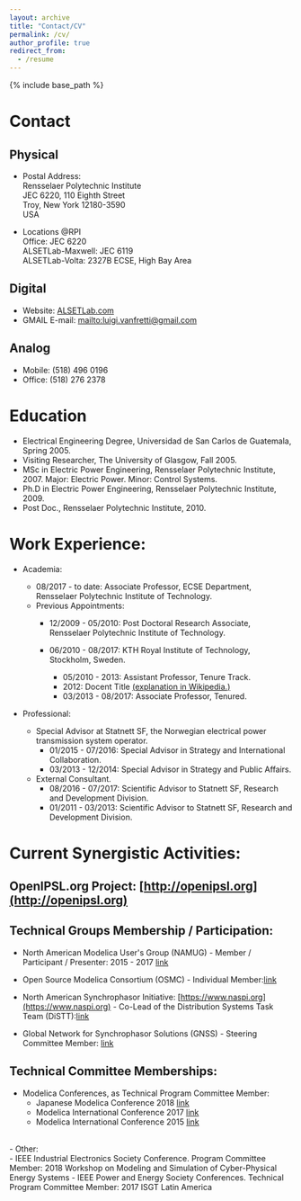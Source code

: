 ```yaml
---
layout: archive
title: "Contact/CV"
permalink: /cv/
author_profile: true
redirect_from:
  - /resume
---
```


{% include base_path %}

# Contact
## Physical
* Postal Address:<br />
Rensselaer Polytechnic Institute<br />
JEC 6220, 110 Eighth Street<br />
Troy, New York 12180-3590<br />
USA

* Locations @RPI <br />
Office: JEC 6220 <br />
ALSETLab-Maxwell: JEC 6119 <br />
ALSETLab-Volta: 2327B ECSE, High Bay Area

## Digital
* Website: [ALSETLab.com](http://www.ALSETLab.com)
* GMAIL E-mail: <mailto:luigi.vanfretti@gmail.com>

## Analog
* Mobile: (518) 496 0196
* Office: (518) 276 2378

# Education
* Electrical Engineering Degree, Universidad de San Carlos de Guatemala, Spring 2005.
* Visiting Researcher, The University of Glasgow, Fall 2005.
* MSc in Electric Power Engineering, Rensselaer Polytechnic Institute, 2007. Major: Electric Power. Minor: Control Systems.
* Ph.D in Electric Power Engineering, Rensselaer Polytechnic Institute, 2009. <br />
* Post Doc., Rensselaer Polytechnic Institute, 2010. <br />

# Work Experience:
* Academia:<br />
  - 08/2017 - to date: Associate Professor, ECSE Department, Rensselaer Polytechnic Institute of Technology.<br />
  - Previous Appointments:<br />
    - 12/2009 - 05/2010: Post Doctoral Research Associate, Rensselaer Polytechnic Institute of Technology.

    - 06/2010 - 08/2017: KTH Royal Institute of Technology, Stockholm, Sweden.<br />
      - 05/2010 - 2013: Assistant Professor, Tenure Track.
      - 2012: Docent Title [(explanation in Wikipedia.)](https://en.wikipedia.org/wiki/Docent#Sweden)
      - 03/2013 - 08/2017: Associate Professor, Tenured.

* Professional:<br />
  - Special Advisor at Statnett SF, the Norwegian electrical power transmission system operator.<br />
    - 01/2015 - 07/2016: Special Advisor in Strategy and International Collaboration.
    - 03/2013 - 12/2014: Special Advisor in Strategy and Public Affairs.
  - External Consultant.
    - 08/2016 - 07/2017: Scientific Advisor to Statnett SF, Research and Development Division.
    - 01/2011 - 03/2013: Scientific Advisor to Statnett SF, Research and Development Division.



# Current Synergistic Activities:

## OpenIPSL.org Project: [http://openipsl.org](http://openipsl.org)

## Technical Groups Membership / Participation:

* North American Modelica User's Group (NAMUG) - Member / Participant / Presenter: 2015 - 2017 [link](http://na.modelica-users.org)<br />

* Open Source Modelica Consortium (OSMC) - Individual Member:[link](https://openmodelica.org/home/consortium)<br />

* North American Synchrophasor Initiative: [https://www.naspi.org](https://www.naspi.org) - Co-Lead of the Distribution Systems Task Team (DiSTT):[link](https://www.naspi.org/distt)<br />

* Global Network for Synchrophasor Solutions (GNSS) - Steering Committee Member: [link](http://gnssconsortium.org/people/steering-committee/)<br />

## Technical Committee Memberships:
- Modelica Conferences, as Technical Program Committee Member:
  - Japanese Modelica Conference 2018 [link](https://www.modelica.org/events/modelica2018japan)
  - Modelica International Conference 2017 [link](https://www.modelica.org/events/modelica2017/program-committee)
  - Modelica International Conference 2015 [link](https://www.modelica.org/events/modelica2015/program-committee)<br />
<br />
- Other:<br />
  - IEEE Industrial Electronics Society Conference. Program Committee Member: 2018 Workshop on Modeling and Simulation of Cyber-Physical Energy Systems
  - IEEE Power and Energy Society Conferences. Technical Program Committee Member: 2017 ISGT Latin America

<!--
Work experience
======
* Summer 2015: Research Assistant
  * Github University
  * Duties included: Tagging issues
  * Supervisor: Professor Git

* Fall 2015: Research Assistant
  * Github University
  * Duties included: Merging pull requests
  * Supervisor: Professor Hub

Skills
======
* Skill 1
* Skill 2
  * Sub-skill 2.1
  * Sub-skill 2.2
  * Sub-skill 2.3
* Skill 3

Publications
======
<!---
  <ul>{% for post in site.publications %}
    {% include archive-single-cv.html %}
  {% endfor %}</ul>

Talks
======
  <ul>{% for post in site.talks %}
    {% include archive-single-talk-cv.html %}
  {% endfor %}</ul>

Teaching
======
  <ul>{% for post in site.teaching %}
    {% include archive-single-cv.html %}
  {% endfor %}</ul>

Service and leadership
======
* Item
-->
